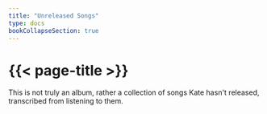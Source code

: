 ```yaml
---
title: "Unreleased Songs"
type: docs
bookCollapseSection: true
---
```

# {{< page-title >}}

This is not truly an album, rather a collection of songs Kate hasn't released, transcribed from listening to them.
